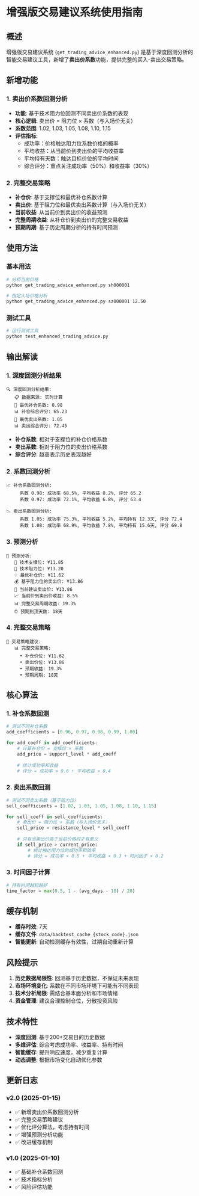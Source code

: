 # 增强版交易建议系统使用指南

## 概述

增强版交易建议系统 (`get_trading_advice_enhanced.py`) 是基于深度回测分析的智能交易建议工具，新增了**卖出价系数**功能，提供完整的买入-卖出交易策略。

## 新增功能

### 1. 卖出价系数回测分析

- **功能**: 基于技术阻力位回测不同卖出价系数的表现
- **核心逻辑**: 卖出价 = 阻力位 × 系数（与入场价无关）
- **系数范围**: 1.02, 1.03, 1.05, 1.08, 1.10, 1.15
- **评估指标**: 
  - 成功率：价格触达阻力位系数价格的概率
  - 平均收益：从当前价到卖出价的平均收益率
  - 平均持有天数：触达目标价位的平均时间
  - 综合评分：重点关注成功率（50%）和收益率（30%）

### 2. 完整交易策略

- **补仓价**: 基于支撑位和最优补仓系数计算
- **卖出价**: 基于阻力位和最优卖出系数计算（与入场价无关）
- **当前收益**: 从当前价到卖出价的收益预测
- **完整周期收益**: 从补仓价到卖出价的完整交易收益
- **预期周期**: 基于历史周期分析的持有时间预测

## 使用方法

### 基本用法

```bash
# 分析当前价格
python get_trading_advice_enhanced.py sh000001

# 指定入场价格分析
python get_trading_advice_enhanced.py sz000001 12.50
```

### 测试工具

```bash
# 运行测试工具
python test_enhanced_trading_advice.py
```

## 输出解读

### 1. 深度回测分析结果

```
🔍 深度回测分析结果:
   📋 数据来源: 实时计算
   🎯 最优补仓系数: 0.98
   📊 补仓综合评分: 65.23
   🎯 最优卖出系数: 1.05
   📊 卖出综合评分: 72.45
```

- **补仓系数**: 相对于支撑位的补仓价格系数
- **卖出系数**: 相对于阻力位的卖出价格系数
- **综合评分**: 越高表示历史表现越好

### 2. 系数回测分析

```
📈 补仓系数回测分析:
     系数 0.98: 成功率 68.5%, 平均收益 8.2%, 评分 65.2
     系数 0.97: 成功率 72.1%, 平均收益 6.8%, 评分 63.4

📉 卖出系数回测分析:
     系数 1.05: 成功率 75.3%, 平均收益 5.2%, 平均持有 12.3天, 评分 72.4
     系数 1.08: 成功率 68.9%, 平均收益 7.8%, 平均持有 15.6天, 评分 69.8
```

### 3. 预测分析

```
🔮 预测分析:
   🔻 技术支撑位: ¥11.85
   🔺 技术阻力位: ¥13.20
   💡 最优补仓价: ¥11.62
   💰 基于阻力位的卖出价: ¥13.86
   🎯 当前建议卖出价: ¥13.86
   📈 当前价到卖出价收益: 8.5%
   📊 完整交易周期收益: 19.3%
   ⏰ 预期到顶天数: 18天
```

### 4. 完整交易策略

```
🎯 交易策略建议:
   📊 完整交易策略:
     • 补仓价位: ¥11.62
     • 卖出价位: ¥13.86
     • 预期收益: 19.3%
     • 预期周期: 18天
```

## 核心算法

### 1. 补仓系数回测

```python
# 测试不同补仓系数
add_coefficients = [0.96, 0.97, 0.98, 0.99, 1.00]

for add_coeff in add_coefficients:
    # 计算补仓价 = 支撑位 × 系数
    add_price = support_level * add_coeff
    
    # 统计成功率和收益
    # 评分 = 成功率 × 0.6 + 平均收益 × 0.4
```

### 2. 卖出系数回测

```python
# 测试不同卖出系数（基于阻力位）
sell_coefficients = [1.02, 1.03, 1.05, 1.08, 1.10, 1.15]

for sell_coeff in sell_coefficients:
    # 卖出价 = 阻力位 × 系数（与入场价无关）
    sell_price = resistance_level * sell_coeff
    
    # 只有当卖出价高于当前价格时才有意义
    if sell_price > current_price:
        # 统计触达阻力位的成功率和效率
        # 评分 = 成功率 × 0.5 + 平均收益 × 0.3 + 时间因子 × 0.2
```

### 3. 时间因子计算

```python
# 持有时间越短越好
time_factor = max(0.5, 1 - (avg_days - 10) / 20)
```

## 缓存机制

- **缓存时效**: 7天
- **缓存文件**: `data/backtest_cache_{stock_code}.json`
- **智能更新**: 自动检测缓存有效性，过期自动重新计算

## 风险提示

1. **历史数据局限性**: 回测基于历史数据，不保证未来表现
2. **市场环境变化**: 系数在不同市场环境下可能有不同表现
3. **技术分析局限**: 需结合基本面分析和市场情绪
4. **资金管理**: 建议合理控制仓位，分散投资风险

## 技术特性

- **深度回测**: 基于200+交易日的历史数据
- **多维评估**: 综合考虑成功率、收益率、持有时间
- **智能缓存**: 提升响应速度，减少重复计算
- **动态调整**: 根据市场变化自动优化参数

## 更新日志

### v2.0 (2025-01-15)
- ✅ 新增卖出价系数回测分析
- ✅ 完整交易策略建议
- ✅ 优化评分算法，考虑持有时间
- ✅ 增强预测分析功能
- ✅ 改进缓存机制

### v1.0 (2025-01-10)
- ✅ 基础补仓系数回测
- ✅ 技术指标分析
- ✅ 风险评估功能